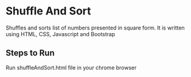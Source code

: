 # Shuffle And Sort
Shuffles and sorts list of numbers presented in square form.
It is written using HTML, CSS, Javascript and Bootstrap

Steps to Run
--------------
Run shuffleAndSort.html file in your chrome browser
